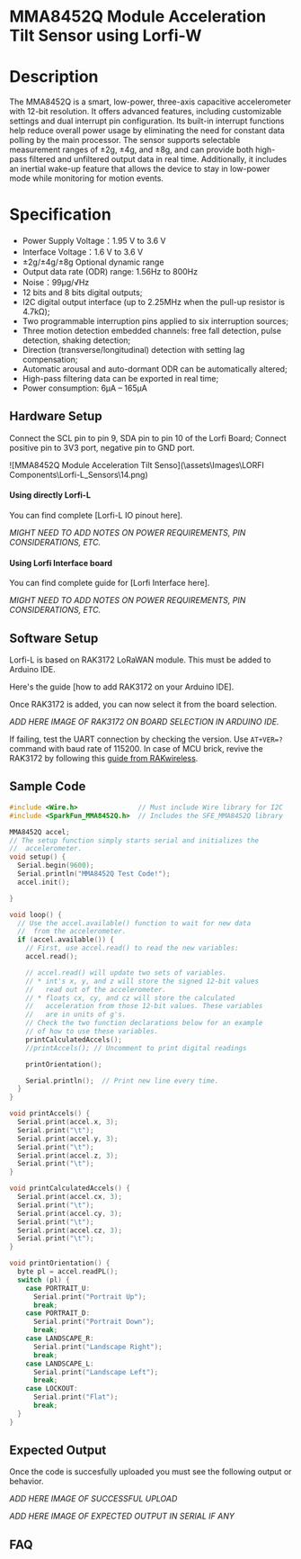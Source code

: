 # MMA8452Q Module Acceleration Tilt Sensor using Lorfi-W

# Description

The MMA8452Q is a smart, low-power, three-axis capacitive accelerometer with 12-bit resolution. It offers advanced features, including customizable settings and dual interrupt pin configuration. Its built-in interrupt functions help reduce overall power usage by eliminating the need for constant data polling by the main processor. The sensor supports selectable measurement ranges of ±2g, ±4g, and ±8g, and can provide both high-pass filtered and unfiltered output data in real time. Additionally, it includes an inertial wake-up feature that allows the device to stay in low-power mode while monitoring for motion events.

# Specification

- Power Supply Voltage：1.95 V to 3.6 V
- Interface Voltage：1.6 V to 3.6 V
- ±2g/±4g/±8g Optional dynamic range
- Output data rate (ODR) range: 1.56Hz to 800Hz
- Noise：99μg/√Hz
- 12 bits and 8 bits digital outputs;
- I2C digital output interface (up to 2.25MHz when the pull-up resistor is 4.7kΩ);
- Two programmable interruption pins applied to six interruption sources;
- Three motion detection embedded channels: free fall detection, pulse detection, shaking detection;
- Direction (transverse/longitudinal) detection with setting lag compensation;
- Automatic arousal and auto-dormant ODR can be automatically altered;
- High-pass filtering data can be exported in real time;
- Power consumption: 6μA – 165μA

## Hardware Setup

Connect the SCL pin to pin 9, SDA pin to pin 10 of the Lorfi Board; Connect positive pin to 3V3 port, negative pin to GND port.

![MMA8452Q Module Acceleration Tilt Senso](\assets\Images\LORFI Components\Lorfi-L_Sensors\14.png)

#### Using directly Lorfi-L

You can find complete [Lorfi-L IO pinout here].

*MIGHT NEED TO ADD NOTES ON POWER REQUIREMENTS, PIN CONSIDERATIONS, ETC.*

#### Using Lorfi Interface board

You can find complete guide for [Lorfi Interface here].

*MIGHT NEED TO ADD NOTES ON POWER REQUIREMENTS, PIN CONSIDERATIONS, ETC.*

## Software Setup

Lorfi-L is based on RAK3172 LoRaWAN module. This must be added to Arduino IDE.

Here's the guide [how to add RAK3172 on your Arduino IDE].

Once RAK3172 is added, you can now select it from the board selection.

*ADD HERE IMAGE OF RAK3172 ON BOARD SELECTION IN ARDUINO IDE.*

If failing, test the UART connection by checking the version. Use `AT+VER=?` command with baud rate of 115200. In case of MCU brick, revive the RAK3172 by following this [guide from RAKwireless](https://learn.rakwireless.com/hc/en-us/articles/26687606549911-How-To-Guide-STM32CubeProgrammer-for-RAK-Modules).

## **Sample Code**
```c
#include <Wire.h>               // Must include Wire library for I2C
#include <SparkFun_MMA8452Q.h>  // Includes the SFE_MMA8452Q library

MMA8452Q accel;
// The setup function simply starts serial and initializes the
//  accelerometer.
void setup() {
  Serial.begin(9600);
  Serial.println("MMA8452Q Test Code!");
  accel.init();

}

void loop() {
  // Use the accel.available() function to wait for new data
  //  from the accelerometer.
  if (accel.available()) {
    // First, use accel.read() to read the new variables:
    accel.read();

    // accel.read() will update two sets of variables.
    // * int's x, y, and z will store the signed 12-bit values
    //   read out of the accelerometer.
    // * floats cx, cy, and cz will store the calculated
    //   acceleration from those 12-bit values. These variables
    //   are in units of g's.
    // Check the two function declarations below for an example
    // of how to use these variables.
    printCalculatedAccels();
    //printAccels(); // Uncomment to print digital readings

    printOrientation();

    Serial.println();  // Print new line every time.
  }
}

void printAccels() {
  Serial.print(accel.x, 3);
  Serial.print("\t");
  Serial.print(accel.y, 3);
  Serial.print("\t");
  Serial.print(accel.z, 3);
  Serial.print("\t");
}

void printCalculatedAccels() {
  Serial.print(accel.cx, 3);
  Serial.print("\t");
  Serial.print(accel.cy, 3);
  Serial.print("\t");
  Serial.print(accel.cz, 3);
  Serial.print("\t");
}

void printOrientation() {
  byte pl = accel.readPL();
  switch (pl) {
    case PORTRAIT_U:
      Serial.print("Portrait Up");
      break;
    case PORTRAIT_D:
      Serial.print("Portrait Down");
      break;
    case LANDSCAPE_R:
      Serial.print("Landscape Right");
      break;
    case LANDSCAPE_L:
      Serial.print("Landscape Left");
      break;
    case LOCKOUT:
      Serial.print("Flat");
      break;
  }
}
```

## Expected Output

Once the code is succesfully uploaded you must see the following output or behavior.

*ADD HERE IMAGE OF SUCCESSFUL UPLOAD*

*ADD HERE IMAGE OF EXPECTED OUTPUT IN SERIAL IF ANY*

## FAQ
